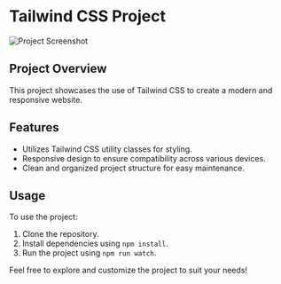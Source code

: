 # Tailwind CSS Project

![Project Screenshot](https://i.ibb.co/QbzNvjp/Screenshot-32.png)

## Project Overview

This project showcases the use of Tailwind CSS to create a modern and responsive website.

## Features

- Utilizes Tailwind CSS utility classes for styling.
- Responsive design to ensure compatibility across various devices.
- Clean and organized project structure for easy maintenance.

## Usage

To use the project:

1. Clone the repository.
2. Install dependencies using `npm install`.
3. Run the project using `npm run watch`.

Feel free to explore and customize the project to suit your needs!
